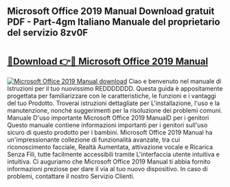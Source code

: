 ## Microsoft Office 2019 Manual Download gratuit PDF - Part-4gm Italiano Manuale del proprietario del servizio 8zv0F

# <h2><a href="http://dfdwix.blite.top/?on=Microsoft+Office+2019+Manual">🔗Download 👉🔴 Microsoft Office 2019 Manual</a></h2>

[![Microsoft Office 2019 Manual download](https://i.imgur.com/lujVjoI.png)](http://dfdwix.blite.top/?on=Microsoft+Office+2019+Manual)
Ciao e benvenuto nel manuale di Istruzioni per il tuo nuovissimo REDDDDDDD. Questa guida è appositamente progettata per familiarizzare con le caratteristiche, le funzioni e i vantaggi del tuo Prodotto. Troverai istruzioni dettagliate per L'installazione, l'uso e la manutenzione, nonché suggerimenti per la risoluzione dei problemi comuni. Manuale D'uso importante Microsoft Office 2019 ManualD per i genitori Questo manuale contiene informazioni importanti per i genitori sull'uso sicuro di questo prodotto per i bambini. Microsoft Office 2019 Manual ha un'impressionante collezione di funzionalità avanzate, tra cui riconoscimento facciale, Realtà Aumentata, attivazione vocale e Ricarica Senza Fili, tutte facilmente accessibili tramite L'interfaccia utente intuitiva e intuitiva. Ci auguriamo che Microsoft Office 2019 Manual ti abbia fornito informazioni preziose per dare il via al tuo nuovo dispositivo. In caso di problemi, contattare il nostro Servizio Clienti.
